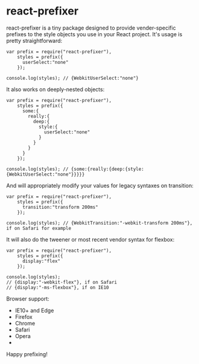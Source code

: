 # react-prefixer

react-prefixer is a tiny package designed to provide vender-specific prefixes to the style objects you use in your React project. It's usage is pretty straightforward:

```
var prefix = require("react-prefixer"),
    styles = prefix({
      userSelect:"none"
    });
    
console.log(styles); // {WebkitUserSelect:"none"}
```

It also works on deeply-nested objects:

```
var prefix = require("react-prefixer"),
    styles = prefix({
      some:{
        really:{
          deep:{
            style:{
              userSelect:"none"
            }
          }
        }
      }
    });
    
console.log(styles); // {some:{really:{deep:{style:{WebkitUserSelect:"none"}}}}}
```

And will appropriately modify your values for legacy syntaxes on transition:

```
var prefix = require("react-prefixer"),
    styles = prefix({
      transition:"transform 200ms"
    });
    
console.log(styles); // {WebkitTransition:"-webkit-transform 200ms"}, if on Safari for example
```

It will also do the tweener or most recent vendor syntax for flexbox:

```
var prefix = require("react-prefixer"),
    styles = prefix({
      display:"flex"
    });
    
console.log(styles); 
// {display:"-webkit-flex"}, if on Safari
// {display:"-ms-flexbox"}, if on IE10
```

Browser support:
* IE10+ and Edge
* Firefox
* Chrome
* Safari
* Opera
* 

Happy prefixing!
